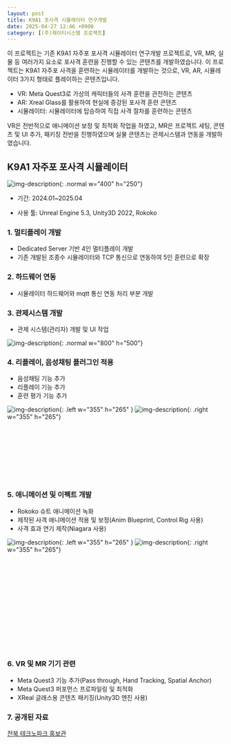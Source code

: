```yaml
---
layout: post
title: K9A1 포사격 시뮬레이터 연구개발
date: 2025-04-27 12:46 +0900
category: [(주)제이티시스템 프로젝트]
---
```


이 프로젝트는 기존 K9A1 자주포 포사격 시뮬레이터 연구개발 프로젝트로, VR, MR, 실물 등 여러가지 요소로 포사격 훈련을 진행할 수 있는 콘텐츠를 개발하였습니다. 이 프로젝트는 K9A1 자주포 사격을 훈련하는 시뮬레이터를 개발하는 것으로, VR, AR, 시뮬레이터 3가지 형태로 플레이하는 콘텐츠입니다.
- VR: Meta Quest3로 가상의 캐릭터들의 사격 훈련을 관전하는 콘텐츠
- AR: Xreal Glass를 활용하여 현실에 증강된 포사격 훈련 콘텐츠
- 시뮬레이터: 시뮬레이터에 탑승하여 직접 사격 절차를 훈련하는 콘텐츠

VR은 전반적으로 애니메이션 보정 및 최적화 작업을 하였고, MR은 프로젝트 세팅, 콘텐츠 및 UI 추가, 패키징 전반을 진행하였으며 실물 콘텐츠는 관제시스템과 연동을 개발하였습니다.


## K9A1 자주포 포사격 시뮬레이터

![img-description](/assets/K9A1Shooter/main.jpg){: .normal w="400" h="250"}

- 기간: 2024.01~2025.04

- 사용 툴: Unreal Engine 5.3, Unity3D 2022, Rokoko

### 1. 멀티플레이 개발
- Dedicated Server 기반 4인 멀티플레이 개발
- 기존 개발된 조종수 시뮬레이터와 TCP 통신으로 연동하여 5인 훈련으로 확장

### 2. 하드웨어 연동
- 시뮬레이터 하드웨어와 mqtt 통신 연동 처리 부분 개발

### 3. 관제시스템 개발
- 관제 시스템(관리자) 개발 및 UI 작업

![img-description](/assets/K9A1Shooter/operator.png){: .normal w="800" h="500"}

### 4. 리플레이, 음성채팅 플러그인 적용
- 음성채팅 기능 추가
- 리플레이 기능 추가
- 훈련 평가 기능 추가

![img-description](/assets/K9A1Shooter/replay.png){: .left w="355" h="265" }
![img-description](/assets/K9A1Shooter/replay2.png){: .right w="355" h="265"}
<br/><br/><br/><br/><br/><br/><br/><br/><br/>

### 5. 애니메이션 및 이펙트 개발
- Rokoko 슈트 애니메이션 녹화
- 제작된 사격 애니메이션 적용 및 보정(Anim Blueprint, Control Rig 사용)
- 사격 효과 연기 제작(Niagara 사용)

![img-description](/assets/K9A1Shooter/rokoko.jpg){: .left w="355" h="265" }
![img-description](/assets/K9A1Shooter/shoot.png){: .right w="355" h="265"}
<br/><br/><br/><br/><br/><br/><br/><br/><br/><br/><br/><br/><br/><br/>

### 6. VR 및 MR 기기 관련
- Meta Quest3 기능 추가(Pass through, Hand Tracking, Spatial Anchor)
- Meta Quest3 퍼포먼스 프로파일링 및 최적화
- XReal 글래스용 콘텐츠 패키징(Unity3D 엔진 사용)

### 7. 공개된 자료
[전북 테크노파크 홍보관](https://www.jbtp.or.kr/board/view.jbtp?menuCd=DOM_000000104004000000&boardId=BBS_0000014&paging=ok&startPage=1&dataSid=17638)